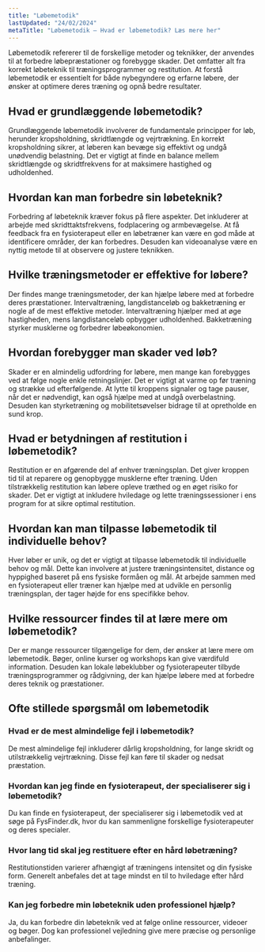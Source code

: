 ```yaml
---
title: "Løbemetodik"
lastUpdated: "24/02/2024"
metaTitle: "Løbemetodik – Hvad er løbemetodik? Læs mere her"
---
```


Løbemetodik refererer til de forskellige metoder og teknikker, der anvendes til at forbedre løbepræstationer og forebygge skader. Det omfatter alt fra korrekt løbeteknik til træningsprogrammer og restitution. At forstå løbemetodik er essentielt for både nybegyndere og erfarne løbere, der ønsker at optimere deres træning og opnå bedre resultater.

## Hvad er grundlæggende løbemetodik?

Grundlæggende løbemetodik involverer de fundamentale principper for løb, herunder kropsholdning, skridtlængde og vejrtrækning. En korrekt kropsholdning sikrer, at løberen kan bevæge sig effektivt og undgå unødvendig belastning. Det er vigtigt at finde en balance mellem skridtlængde og skridtfrekvens for at maksimere hastighed og udholdenhed.

## Hvordan kan man forbedre sin løbeteknik?

Forbedring af løbeteknik kræver fokus på flere aspekter. Det inkluderer at arbejde med skridttaktsfrekvens, fodplacering og armbevægelse. At få feedback fra en fysioterapeut eller en løbetræner kan være en god måde at identificere områder, der kan forbedres. Desuden kan videoanalyse være en nyttig metode til at observere og justere teknikken.

## Hvilke træningsmetoder er effektive for løbere?

Der findes mange træningsmetoder, der kan hjælpe løbere med at forbedre deres præstationer. Intervaltræning, langdistanceløb og bakketræning er nogle af de mest effektive metoder. Intervaltræning hjælper med at øge hastigheden, mens langdistanceløb opbygger udholdenhed. Bakketræning styrker musklerne og forbedrer løbeøkonomien.

## Hvordan forebygger man skader ved løb?

Skader er en almindelig udfordring for løbere, men mange kan forebygges ved at følge nogle enkle retningslinjer. Det er vigtigt at varme op før træning og strække ud efterfølgende. At lytte til kroppens signaler og tage pauser, når det er nødvendigt, kan også hjælpe med at undgå overbelastning. Desuden kan styrketræning og mobilitetsøvelser bidrage til at opretholde en sund krop.

## Hvad er betydningen af restitution i løbemetodik?

Restitution er en afgørende del af enhver træningsplan. Det giver kroppen tid til at reparere og genopbygge musklerne efter træning. Uden tilstrækkelig restitution kan løbere opleve træthed og en øget risiko for skader. Det er vigtigt at inkludere hviledage og lette træningssessioner i ens program for at sikre optimal restitution.

## Hvordan kan man tilpasse løbemetodik til individuelle behov?

Hver løber er unik, og det er vigtigt at tilpasse løbemetodik til individuelle behov og mål. Dette kan involvere at justere træningsintensitet, distance og hyppighed baseret på ens fysiske formåen og mål. At arbejde sammen med en fysioterapeut eller træner kan hjælpe med at udvikle en personlig træningsplan, der tager højde for ens specifikke behov.

## Hvilke ressourcer findes til at lære mere om løbemetodik?

Der er mange ressourcer tilgængelige for dem, der ønsker at lære mere om løbemetodik. Bøger, online kurser og workshops kan give værdifuld information. Desuden kan lokale løbeklubber og fysioterapeuter tilbyde træningsprogrammer og rådgivning, der kan hjælpe løbere med at forbedre deres teknik og præstationer.

## Ofte stillede spørgsmål om løbemetodik

### Hvad er de mest almindelige fejl i løbemetodik?

De mest almindelige fejl inkluderer dårlig kropsholdning, for lange skridt og utilstrækkelig vejrtrækning. Disse fejl kan føre til skader og nedsat præstation.

### Hvordan kan jeg finde en fysioterapeut, der specialiserer sig i løbemetodik?

Du kan finde en fysioterapeut, der specialiserer sig i løbemetodik ved at søge på FysFinder.dk, hvor du kan sammenligne forskellige fysioterapeuter og deres specialer.

### Hvor lang tid skal jeg restituere efter en hård løbetræning?

Restitutionstiden varierer afhængigt af træningens intensitet og din fysiske form. Generelt anbefales det at tage mindst en til to hviledage efter hård træning.

### Kan jeg forbedre min løbeteknik uden professionel hjælp?

Ja, du kan forbedre din løbeteknik ved at følge online ressourcer, videoer og bøger. Dog kan professionel vejledning give mere præcise og personlige anbefalinger.